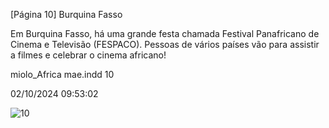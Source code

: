 [Página 10]
Burquina
Fasso

Em Burquina Fasso, há uma grande festa chamada Festival
Panafricano de Cinema e Televisão (FESPACO).
Pessoas de vários países vão para assistir a filmes e
celebrar o cinema africano!

miolo_Africa mae.indd 10

02/10/2024 09:53:02

![10](./img/page_10-01.jpg)
